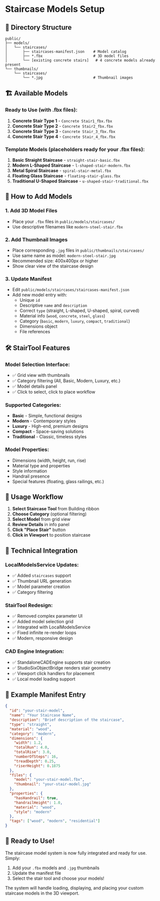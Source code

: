 # Staircase Models Setup

## 📁 Directory Structure

```
public/
├── models/
│   └── staircases/
│       ├── staircases-manifest.json    # Model catalog
│       ├── *.fbx                       # 3D model files
│       └── [existing concrete stairs]   # 4 concrete models already present
└── thumbnails/
    └── staircases/
        └── *.jpg                       # Thumbnail images
```

## 🏗️ Available Models

### **Ready to Use (with .fbx files):**
1. **Concrete Stair Type 1** - `Concrete Stair1_fbx.fbx`
2. **Concrete Stair Type 2** - `Concrete Stair2_fbx.fbx` 
3. **Concrete Stair Type 3** - `Concrete Stair_3_fbx.fbx`
4. **Concrete Stair Type 4** - `Concrete Stair_4_fbx.fbx`

### **Template Models (placeholders ready for your .fbx files):**
1. **Basic Straight Staircase** - `straight-stair-basic.fbx`
2. **Modern L-Shaped Staircase** - `l-shaped-stair-modern.fbx`
3. **Metal Spiral Staircase** - `spiral-stair-metal.fbx`
4. **Floating Glass Staircase** - `floating-stair-glass.fbx`
5. **Traditional U-Shaped Staircase** - `u-shaped-stair-traditional.fbx`

## 🎨 How to Add Models

### **1. Add 3D Model Files**
- Place your `.fbx` files in `public/models/staircases/`
- Use descriptive filenames like `modern-steel-stair.fbx`

### **2. Add Thumbnail Images**
- Place corresponding `.jpg` files in `public/thumbnails/staircases/`
- Use same name as model: `modern-steel-stair.jpg`
- Recommended size: 400x400px or higher
- Show clear view of the staircase design

### **3. Update Manifest**
- Edit `public/models/staircases/staircases-manifest.json`
- Add new model entry with:
  - Unique `id`
  - Descriptive `name` and `description`
  - Correct `type` (straight, L-shaped, U-shaped, spiral, curved)
  - Material info (`wood`, `concrete`, `steel`, `glass`)
  - Category (`basic`, `modern`, `luxury`, `compact`, `traditional`)
  - Dimensions object
  - File references

## 🛠️ StairTool Features

### **Model Selection Interface:**
- ✅ Grid view with thumbnails
- ✅ Category filtering (All, Basic, Modern, Luxury, etc.)
- ✅ Model details panel
- ✅ Click to select, click to place workflow

### **Supported Categories:**
- **Basic** - Simple, functional designs
- **Modern** - Contemporary styles
- **Luxury** - High-end, premium designs  
- **Compact** - Space-saving solutions
- **Traditional** - Classic, timeless styles

### **Model Properties:**
- Dimensions (width, height, run, rise)
- Material type and properties
- Style information
- Handrail presence
- Special features (floating, glass railings, etc.)

## 🎯 Usage Workflow

1. **Select Staircase Tool** from Building ribbon
2. **Choose Category** (optional filtering)
3. **Select Model** from grid view
4. **Review Details** in info panel
5. **Click "Place Stair"** button
6. **Click in Viewport** to position staircase

## 🔧 Technical Integration

### **LocalModelsService Updates:**
- ✅ Added `staircases` support
- ✅ Thumbnail URL generation
- ✅ Model parameter creation
- ✅ Category filtering

### **StairTool Redesign:**
- ✅ Removed complex parameter UI
- ✅ Added model selection grid
- ✅ Integrated with LocalModelsService
- ✅ Fixed infinite re-render loops
- ✅ Modern, responsive design

### **CAD Engine Integration:**
- ✅ StandaloneCADEngine supports stair creation
- ✅ StudioSixObjectBridge renders stair geometry
- ✅ Viewport click handlers for placement
- ✅ Local model loading support

## 📝 Example Manifest Entry

```json
{
  "id": "your-stair-model",
  "name": "Your Staircase Name",
  "description": "Brief description of the staircase",
  "type": "straight",
  "material": "wood",
  "category": "modern",
  "dimensions": {
    "width": 1.2,
    "totalRun": 4.0,
    "totalRise": 3.0,
    "numberOfSteps": 16,
    "treadDepth": 0.25,
    "riserHeight": 0.1875
  },
  "files": {
    "model": "your-stair-model.fbx",
    "thumbnail": "your-stair-model.jpg"
  },
  "properties": {
    "hasHandrail": true,
    "handrailHeight": 1.0,
    "material": "wood",
    "style": "modern"
  },
  "tags": ["wood", "modern", "residential"]
}
```

## 🚀 Ready to Use!

The staircase model system is now fully integrated and ready for use. Simply:
1. Add your `.fbx` models and `.jpg` thumbnails
2. Update the manifest file
3. Select the stair tool and choose your models!

The system will handle loading, displaying, and placing your custom staircase models in the 3D viewport.













